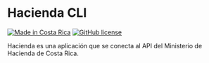 # Hacienda CLI

[![Made in Costa Rica](https://img.shields.io/badge/made%20in-%20Costa%20Rica-blue.svg?logo=data:image/svg%2bxml;base64,PHN2ZyB4bWxucz0iaHR0cDovL3d3dy53My5vcmcvMjAwMC9zdmciIGlkPSJmbGFnLWljb25zLWNyIiB2aWV3Qm94PSIwIDAgNjQwIDQ4MCI+CiAgPGcgZmlsbC1ydWxlPSJldmVub2RkIiBzdHJva2Utd2lkdGg9IjFwdCI+CiAgICA8cGF0aCBmaWxsPSIjMDAwMGI0IiBkPSJNMCAwaDY0MHY0ODBIMHoiLz4KICAgIDxwYXRoIGZpbGw9IiNmZmYiIGQ9Ik0wIDc1LjRoNjQwdjMyMi4zSDB6Ii8+CiAgICA8cGF0aCBmaWxsPSIjZDkwMDAwIiBkPSJNMCAxNTcuN2g2NDB2MTU3LjdIMHoiLz4KICA8L2c+Cjwvc3ZnPgo=)](https://es.wikipedia.org/wiki/Costa_Rica)
[![GitHub license](https://img.shields.io/badge/license-Apache%20License%202.0-blue.svg?style=flat)](https://www.apache.org/licenses/LICENSE-2.0)

Hacienda es una aplicación que se conecta al API del Ministerio de Hacienda de Costa Rica.